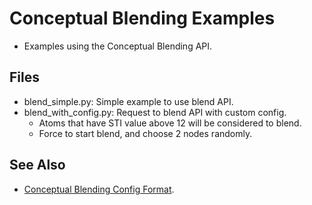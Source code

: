 # Conceptual Blending Examples
* Examples using the Conceptual Blending API.

## Files
* blend_simple.py: Simple example to use blend API.
* blend_with_config.py: Request to blend API with custom config.
  * Atoms that have STI value above 12 will be considered to blend.
  * Force to start blend, and choose 2 nodes randomly.

## See Also
* [Conceptual Blending Config Format](https://github.com/opencog/opencog/tree/master/opencog/python/blending/doc/blend-config-format.md).
